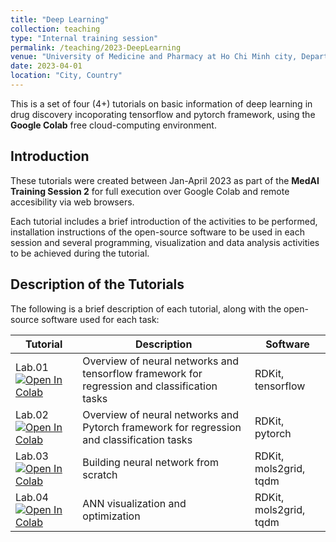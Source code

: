 ```yaml
---
title: "Deep Learning"
collection: teaching
type: "Internal training session"
permalink: /teaching/2023-DeepLearning
venue: "University of Medicine and Pharmacy at Ho Chi Minh city, Department of Organic Chemistry"
date: 2023-04-01
location: "City, Country"
---
```


This is a set of four (4+) tutorials on basic information of deep learning in drug discovery incoporating tensorflow and pytorch framework, using the **Google Colab** free cloud-computing environment.

## Introduction


These tutorials were created between Jan-April 2023 as part of the **MedAI Training Session 2** for full execution over Google Colab and remote accesibility via web browsers.

Each tutorial includes a brief introduction of the activities to be performed, installation instructions of the open-source software to be used in each session and several programming, visualization and data analysis activities to be achieved during the tutorial. 

## Description of the Tutorials

The following is a brief description of each tutorial, along with the open-source software used for each task:

| Tutorial | Description                           | Software                                                        |
|--------|-------------------------------------------------------------------------------------|-------------------------------------------------------------------------------------------------------------|
| Lab.01 [![Open In Colab](https://colab.research.google.com/assets/colab-badge.svg)](https://colab.research.google.com/github/TieuLongPhan/TieuLongPhan.github.io/blob/master/_teaching/Material/Cheminformatics/lab01-RDKIT_tutorial.ipynb) | Overview of neural networks and tensorflow framework for regression and classification tasks                         |    RDKit, tensorflow                                                                                                      |
| Lab.02 [![Open In Colab](https://colab.research.google.com/assets/colab-badge.svg)](https://colab.research.google.com/github/TieuLongPhan/TieuLongPhan.github.io/blob/master/_teaching/Material/Cheminformatics/lab02-SMILES_tutorials.ipynb) |Overview of neural networks and Pytorch framework for regression and classification tasks        | RDKit,  pytorch |
| Lab.03 [![Open In Colab](https://colab.research.google.com/assets/colab-badge.svg)](https://colab.research.google.com/github/TieuLongPhan/TieuLongPhan.github.io/blob/master/_teaching/Material/Cheminformatics/lab03-SMARTS_tutorials.ipynb) | Building neural network from scratch                                      | RDKit,  mols2grid, tqdm                                    |
| Lab.04 [![Open In Colab](https://colab.research.google.com/assets/colab-badge.svg)](https://colab.research.google.com/github/TieuLongPhan/TieuLongPhan.github.io/blob/master/_teaching/Material/Cheminformatics/lab03-SMARTS_tutorials.ipynb) | ANN visualization and optimization                                      | RDKit,  mols2grid, tqdm                                    |

